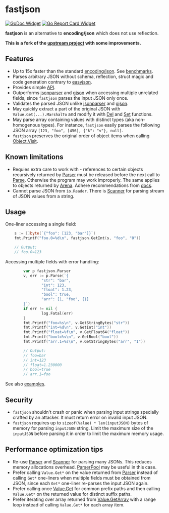 # fastjson

[![GoDoc Widget]][GoDoc] [![Go Report Card Widget]][Go Report Card]

[GoDoc]: https://godoc.org/github.com/aperturerobotics/fastjson
[GoDoc Widget]: https://godoc.org/github.com/aperturerobotics/fastjson?status.svg
[Go Report Card Widget]: https://goreportcard.com/badge/github.com/aperturerobotics/fastjson
[Go Report Card]: https://goreportcard.com/report/github.com/aperturerobotics/fastjson

**fastjson** is an alternative to **encoding/json** which does not use reflection.

**This is a fork of the [upstream project] with some improvements.**

[upstream project]: https://github.com/valyala/fastjson

## Features

  * Up to 15x faster than the standard [encoding/json](https://golang.org/pkg/encoding/json/).
    See [benchmarks](#benchmarks).
  * Parses arbitrary JSON without schema, reflection, struct magic and code generation
    contrary to [easyjson](https://github.com/mailru/easyjson).
  * Provides simple [API](http://godoc.org/github.com/aperturerobotics/fastjson).
  * Outperforms [jsonparser](https://github.com/buger/jsonparser) and [gjson](https://github.com/tidwall/gjson)
    when accessing multiple unrelated fields, since `fastjson` parses the input JSON only once.
  * Validates the parsed JSON unlike [jsonparser](https://github.com/buger/jsonparser)
    and [gjson](https://github.com/tidwall/gjson).
  * May quickly extract a part of the original JSON with `Value.Get(...).MarshalTo` and modify it
    with [Del](https://godoc.org/github.com/aperturerobotics/fastjson#Value.Del)
    and [Set](https://godoc.org/github.com/aperturerobotics/fastjson#Value.Set) functions.
  * May parse array containing values with distinct types (aka non-homogenous types).
    For instance, `fastjson` easily parses the following JSON array `[123, "foo", [456], {"k": "v"}, null]`.
  * `fastjson` preserves the original order of object items when calling
    [Object.Visit](https://godoc.org/github.com/aperturerobotics/fastjson#Object.Visit).


## Known limitations

  * Requies extra care to work with - references to certain objects recursively
    returned by [Parser](https://godoc.org/github.com/aperturerobotics/fastjson#Parser)
    must be released before the next call to [Parse](https://godoc.org/github.com/aperturerobotics/fastjson#Parser.Parse).
    Otherwise the program may work improperly. The same applies to objects returned by [Arena](https://godoc.org/github.com/aperturerobotics/fastjson#Arena).
    Adhere recommendations from [docs](https://godoc.org/github.com/aperturerobotics/fastjson).
  * Cannot parse JSON from `io.Reader`. There is [Scanner](https://godoc.org/github.com/aperturerobotics/fastjson#Scanner)
    for parsing stream of JSON values from a string.


## Usage

One-liner accessing a single field:
```go
	s := []byte(`{"foo": [123, "bar"]}`)
	fmt.Printf("foo.0=%d\n", fastjson.GetInt(s, "foo", "0"))

	// Output:
	// foo.0=123
```

Accessing multiple fields with error handling:
```go
        var p fastjson.Parser
        v, err := p.Parse(`{
                "str": "bar",
                "int": 123,
                "float": 1.23,
                "bool": true,
                "arr": [1, "foo", {}]
        }`)
        if err != nil {
                log.Fatal(err)
        }
        fmt.Printf("foo=%s\n", v.GetStringBytes("str"))
        fmt.Printf("int=%d\n", v.GetInt("int"))
        fmt.Printf("float=%f\n", v.GetFloat64("float"))
        fmt.Printf("bool=%v\n", v.GetBool("bool"))
        fmt.Printf("arr.1=%s\n", v.GetStringBytes("arr", "1"))

        // Output:
        // foo=bar
        // int=123
        // float=1.230000
        // bool=true
        // arr.1=foo
```

See also [examples](https://godoc.org/github.com/aperturerobotics/fastjson#pkg-examples).


## Security

  * `fastjson` shouldn't crash or panic when parsing input strings specially crafted
    by an attacker. It must return error on invalid input JSON.
  * `fastjson` requires up to `sizeof(Value) * len(inputJSON)` bytes of memory
    for parsing `inputJSON` string. Limit the maximum size of the `inputJSON`
    before parsing it in order to limit the maximum memory usage.


## Performance optimization tips

  * Re-use [Parser](https://godoc.org/github.com/aperturerobotics/fastjson#Parser) and [Scanner](https://godoc.org/github.com/aperturerobotics/fastjson#Scanner)
    for parsing many JSONs. This reduces memory allocations overhead.
    [ParserPool](https://godoc.org/github.com/aperturerobotics/fastjson#ParserPool) may be useful in this case.
  * Prefer calling `Value.Get*` on the value returned from [Parser](https://godoc.org/github.com/aperturerobotics/fastjson#Parser)
    instead of calling `Get*` one-liners when multiple fields
    must be obtained from JSON, since each `Get*` one-liner re-parses
    the input JSON again.
  * Prefer calling once [Value.Get](https://godoc.org/github.com/aperturerobotics/fastjson#Value.Get)
    for common prefix paths and then calling `Value.Get*` on the returned value
    for distinct suffix paths.
  * Prefer iterating over array returned from [Value.GetArray](https://godoc.org/github.com/aperturerobotics/fastjson#Object.Visit)
    with a range loop instead of calling `Value.Get*` for each array item.
